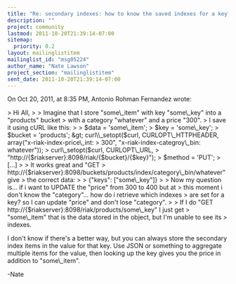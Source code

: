 ```yaml
---
title: "Re: secondary indexes: how to know the saved indexes for a key?"
description: ""
project: community
lastmod: 2011-10-20T21:39:14-07:00
sitemap:
  priority: 0.2
layout: mailinglistitem
mailinglist_id: "msg05224"
author_name: "Nate Lawson"
project_section: "mailinglistitem"
sent_date: 2011-10-20T21:39:14-07:00
---
```


On Oct 20, 2011, at 8:35 PM, Antonio Rohman Fernandez wrote:

&gt; Hi All,
&gt; 
&gt; Imagine that I store "some\\_item" with key "some\\_key" into a "products" bucket 
&gt; with a category "whatever" and a price "300".
&gt; I save it using cURL like this:
&gt; 
&gt; $data = 'some\\_item';
&gt; $key = 'some\\_key';
&gt; $bucket = 'products';
&gt; curl\\_setopt($curl, CURLOPT\\_HTTPHEADER, array("x-riak-index-price\\_int: 
&gt; 300", "x-riak-index-categroy\\_bin: whatever"));
&gt; curl\\_setopt($curl, CURLOPT\\_URL, 
&gt; "http://{$riakserver}:8098/riak/{$bucket}/{$key}");
&gt; $method = 'PUT';
&gt; [...]
&gt; 
&gt; It works great and "GET 
&gt; http://{$riakserver}:8098/buckets/products/index/category\\_bin/whatever" give 
&gt; the correct data:
&gt; 
&gt; {"keys": ["some\\_key"]}
&gt; 
&gt; Now my question is... if i want to UPDATE the "price" from 300 to 400 but at 
&gt; this moment i don't know the "category"... how do i retrieve which indexes 
&gt; are set for a key? so I can update "price" and don't lose "category".
&gt; 
&gt; If I do "GET http://{$riakserver}:8098/riak/products/some\\_key" I just get 
&gt; "some\\_item" that is the data stored in the object, but I'm unable to see its 
&gt; indexes.

I don't know if there's a better way, but you can always store the secondary 
index items in the value for that key. Use JSON or something to aggregate 
multiple items for the value, then looking up the key gives you the price in 
addition to "some\\_item".

-Nate
